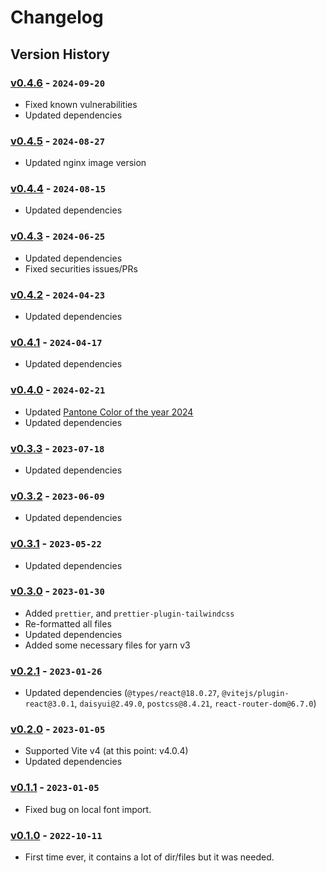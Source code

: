 # Changelog

## Version History

### [v0.4.6] - `2024-09-20`

- Fixed known vulnerabilities
- Updated dependencies

### [v0.4.5] - `2024-08-27`

- Updated nginx image version

### [v0.4.4] - `2024-08-15`

- Updated dependencies

### [v0.4.3] - `2024-06-25`

- Updated dependencies
- Fixed securities issues/PRs

### [v0.4.2] - `2024-04-23`

- Updated dependencies

### [v0.4.1] - `2024-04-17`

- Updated dependencies

### [v0.4.0] - `2024-02-21`

- Updated [Pantone Color of the year 2024](https://www.pantone.com/color-of-the-year/2024)
- Updated dependencies

### [v0.3.3] - `2023-07-18`

- Updated dependencies

### [v0.3.2] - `2023-06-09`

- Updated dependencies

### [v0.3.1] - `2023-05-22`

- Updated dependencies

### [v0.3.0] - `2023-01-30`

- Added `prettier`, and `prettier-plugin-tailwindcss`
- Re-formatted all files
- Updated dependencies
- Added some necessary files for yarn v3

### [v0.2.1] - `2023-01-26`

- Updated dependencies (`@types/react@18.0.27`, `@vitejs/plugin-react@3.0.1`, `daisyui@2.49.0`, `postcss@8.4.21`, `react-router-dom@6.7.0`)

### [v0.2.0] - `2023-01-05`

- Supported Vite v4 (at this point: v4.0.4)
- Updated dependencies

### [v0.1.1] - `2023-01-05`

- Fixed bug on local font import.

### [v0.1.0] - `2022-10-11`

- First time ever, it contains a lot of dir/files but it was needed.

[v0.4.6]: https://github.com/buildingwatsize/vite-react-tailwind-recoil/releases/tag/v0.4.6
[v0.4.5]: https://github.com/buildingwatsize/vite-react-tailwind-recoil/releases/tag/v0.4.5
[v0.4.4]: https://github.com/buildingwatsize/vite-react-tailwind-recoil/releases/tag/v0.4.4
[v0.4.3]: https://github.com/buildingwatsize/vite-react-tailwind-recoil/releases/tag/v0.4.3
[v0.4.2]: https://github.com/buildingwatsize/vite-react-tailwind-recoil/releases/tag/v0.4.2
[v0.4.1]: https://github.com/buildingwatsize/vite-react-tailwind-recoil/releases/tag/v0.4.1
[v0.4.0]: https://github.com/buildingwatsize/vite-react-tailwind-recoil/releases/tag/v0.4.0
[v0.3.3]: https://github.com/buildingwatsize/vite-react-tailwind-recoil/releases/tag/v0.3.3
[v0.3.2]: https://github.com/buildingwatsize/vite-react-tailwind-recoil/releases/tag/v0.3.2
[v0.3.1]: https://github.com/buildingwatsize/vite-react-tailwind-recoil/releases/tag/v0.3.1
[v0.3.0]: https://github.com/buildingwatsize/vite-react-tailwind-recoil/releases/tag/v0.3.0
[v0.2.1]: https://github.com/buildingwatsize/vite-react-tailwind-recoil/releases/tag/v0.2.1
[v0.2.0]: https://github.com/buildingwatsize/vite-react-tailwind-recoil/releases/tag/v0.2.0
[v0.1.1]: https://github.com/buildingwatsize/vite-react-tailwind-recoil/releases/tag/v0.1.1
[v0.1.0]: https://github.com/buildingwatsize/vite-react-tailwind-recoil/releases/tag/v0.1.0
